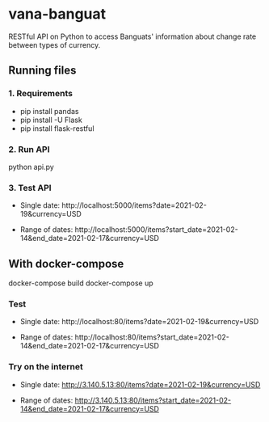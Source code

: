 # vana-banguat
RESTful API on Python to access Banguats' information about change rate between types of currency.

## Running files
### 1. Requirements
- pip install pandas
- pip install -U Flask
- pip install flask-restful

### 2. Run API
python api.py

### 3. Test API
- Single date:
http://localhost:5000/items?date=2021-02-19&currency=USD

- Range of dates:
http://localhost:5000/items?start_date=2021-02-14&end_date=2021-02-17&currency=USD

## With docker-compose
docker-compose build
docker-compose up

### Test
- Single date:
http://localhost:80/items?date=2021-02-19&currency=USD

- Range of dates:
http://localhost:80/items?start_date=2021-02-14&end_date=2021-02-17&currency=USD

### Try on the internet
- Single date:
http://3.140.5.13:80/items?date=2021-02-19&currency=USD

- Range of dates:
http://3.140.5.13:80/items?start_date=2021-02-14&end_date=2021-02-17&currency=USD
